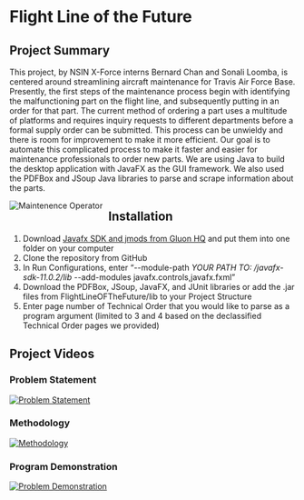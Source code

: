 # Flight Line of the Future
## Project Summary
This project, by NSIN X-Force interns Bernard Chan and Sonali Loomba, is centered around streamlining aircraft maintenance for Travis Air Force Base. Presently, the first steps of the maintenance process begin with identifying the malfunctioning part on the flight line, and subsequently putting in an order for that part. The current method of ordering a part uses a multitude of platforms and requires inquiry requests to different departments before a formal supply order can be submitted. This process can be unwieldy and there is room for improvement to make it more efficient. Our goal is to automate this complicated process to make it faster and easier for maintenance professionals to order new parts. We are using Java to build the desktop application with JavaFX as the GUI framework. We also used the PDFBox and JSoup Java libraries to parse and scrape information about the parts. 

<img src="https://www.stripes.com/polopoly_fs/1.567693.1549556653!/image/image.jpg_gen/derivatives/landscape_900/image.jpg"
     alt="Maintenence Operator"
     style="float: left; margin-right: 10px;" />
     
## Installation
1. Download [Javafx SDK and jmods from Gluon HQ]( https://gluonhq.com/products/javafx/) and put them into one folder on your computer
2. Clone the repository from GitHub
3. In Run Configurations, enter “--module-path *YOUR PATH TO: /javafx-sdk-11.0.2/lib* --add-modules javafx.controls,javafx.fxml”
4. Download the PDFBox, JSoup, JavaFX, and JUnit libraries or add the .jar files from FlightLineOFTheFuture/lib to your Project Structure
5. Enter page number of Technical Order that you would like to parse as a program argument (limited to 3 and 4 based on the declassified Technical Order pages we provided)

## Project Videos
### Problem Statement 
[![Problem Statement](http://img.youtube.com/vi/L2CiMDEHdH8/0.jpg)](https://youtu.be/L2CiMDEHdH8 "Problem Statement")
### Methodology
[![Methodology](http://img.youtube.com/vi/L2CiMDEHdH8/0.jpg)](https://youtu.be/L2CiMDEHdH8 "Methodology")
### Program Demonstration 
[![Problem Demonstration](http://img.youtube.com/vi/L2CiMDEHdH8/0.jpg)](https://youtu.be/L2CiMDEHdH8 "Problem Demonstration")
